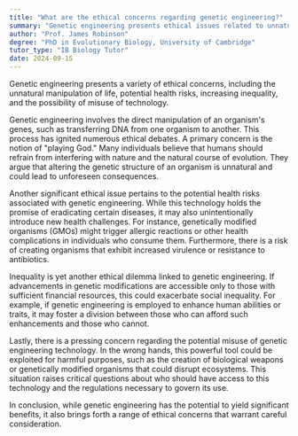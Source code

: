 ```yaml
---
title: "What are the ethical concerns regarding genetic engineering?"
summary: "Genetic engineering presents ethical issues related to unnatural manipulation, health risks, inequality, and the potential for misuse of technology, prompting debates on its implications for society and individuals."
author: "Prof. James Robinson"
degree: "PhD in Evolutionary Biology, University of Cambridge"
tutor_type: "IB Biology Tutor"
date: 2024-09-15
---
```


Genetic engineering presents a variety of ethical concerns, including the unnatural manipulation of life, potential health risks, increasing inequality, and the possibility of misuse of technology.

Genetic engineering involves the direct manipulation of an organism's genes, such as transferring DNA from one organism to another. This process has ignited numerous ethical debates. A primary concern is the notion of "playing God." Many individuals believe that humans should refrain from interfering with nature and the natural course of evolution. They argue that altering the genetic structure of an organism is unnatural and could lead to unforeseen consequences.

Another significant ethical issue pertains to the potential health risks associated with genetic engineering. While this technology holds the promise of eradicating certain diseases, it may also unintentionally introduce new health challenges. For instance, genetically modified organisms (GMOs) might trigger allergic reactions or other health complications in individuals who consume them. Furthermore, there is a risk of creating organisms that exhibit increased virulence or resistance to antibiotics.

Inequality is yet another ethical dilemma linked to genetic engineering. If advancements in genetic modifications are accessible only to those with sufficient financial resources, this could exacerbate social inequality. For example, if genetic engineering is employed to enhance human abilities or traits, it may foster a division between those who can afford such enhancements and those who cannot.

Lastly, there is a pressing concern regarding the potential misuse of genetic engineering technology. In the wrong hands, this powerful tool could be exploited for harmful purposes, such as the creation of biological weapons or genetically modified organisms that could disrupt ecosystems. This situation raises critical questions about who should have access to this technology and the regulations necessary to govern its use.

In conclusion, while genetic engineering has the potential to yield significant benefits, it also brings forth a range of ethical concerns that warrant careful consideration.
    